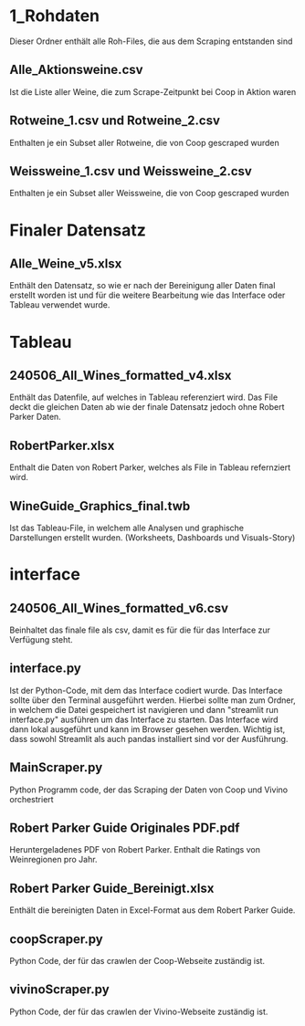 # 1_Rohdaten
Dieser Ordner enthält alle Roh-Files, die aus dem Scraping entstanden sind
## Alle_Aktionsweine.csv <br />
Ist die Liste aller Weine, die zum Scrape-Zeitpunkt bei Coop in Aktion waren
## Rotweine_1.csv und Rotweine_2.csv <br />
Enthalten je ein Subset aller Rotweine, die von Coop gescraped wurden
## Weissweine_1.csv und Weissweine_2.csv <br />
Enthalten je ein Subset aller Weissweine, die von Coop gescraped wurden
# Finaler Datensatz
## Alle_Weine_v5.xlsx <br />
Enthält den Datensatz, so wie er nach der Bereinigung aller Daten final erstellt worden ist und für die weitere Bearbeitung wie das Interface oder Tableau verwendet wurde.
# Tableau
## 240506_All_Wines_formatted_v4.xlsx <br />
Enthält das Datenfile, auf welches in Tableau referenziert wird. Das File deckt die gleichen Daten ab wie der finale Datensatz jedoch ohne Robert Parker Daten.
## RobertParker.xlsx <br />
Enthalt die Daten von Robert Parker, welches als File in Tableau refernziert wird.
## WineGuide_Graphics_final.twb <br />
Ist das Tableau-File, in welchem alle Analysen und graphische Darstellungen erstellt wurden. (Worksheets, Dashboards und Visuals-Story)
# interface
## 240506_All_Wines_formatted_v6.csv <br />
Beinhaltet das finale file als csv, damit es für die für das Interface zur Verfügung steht.
## interface.py <br />
Ist der Python-Code, mit dem das Interface codiert wurde. Das Interface sollte über den Terminal ausgeführt werden. Hierbei sollte man zum Ordner, in welchem die Datei gespeichert ist navigieren und dann "streamlit run interface.py" ausführen um das Interface zu starten. Das Interface wird dann lokal ausgeführt und kann im Browser gesehen werden. Wichtig ist, dass sowohl Streamlit als auch pandas installiert sind vor der Ausführung. 
## MainScraper.py <br />
Python Programm code, der das Scraping der Daten von Coop und Vivino orchestriert
## Robert Parker Guide Originales PDF.pdf <br />
Heruntergeladenes PDF von Robert Parker. Enthalt die Ratings von Weinregionen pro Jahr.
## Robert Parker Guide_Bereinigt.xlsx <br />
Enthält die bereinigten Daten in Excel-Format aus dem Robert Parker Guide.
## coopScraper.py <br />
Python Code, der für das crawlen der Coop-Webseite zuständig ist.
## vivinoScraper.py <br />
Python Code, der für das crawlen der Vivino-Webseite zuständig ist.
